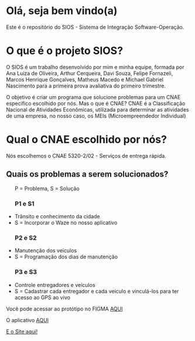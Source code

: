 # Olá, seja bem vindo(a)
<p>Este é o repositório do SIOS - Sistema de Integração Software-Operação.</p>

<h1>O que é o projeto SIOS?</h1>
<p>O SIOS é um trabalho desenvolvido por mim e minha equipe, formada por Ana Luíza de Oliveira, Arthur Cerqueira, Davi Souza, Felipe Fornazeli, Marcos Henrique Gonçalves, Matheus Macedo e Michael Gabriel Nascimento para a primeira prova avaliativa do primeiro trimestre.
</p>
<p>O objetivo é criar um programa que solucione problemas para um CNAE específico escolhido por nós. Mas o que é CNAE? CNAE é a Classificação Nacional de Atividades Econômicas, utilizada para determinar as atividades de uma empresa, no nosso caso, os MEIs (Microempreendedor Individual)</p>

<h1>Qual o CNAE escolhido por nós?</h1>
<p>Nós escolhemos o CNAE 5320-2/02 - Serviços de entrega rápida.</p>
<h2>Quais os problemas a serem solucionados?</h2>
<ul>
    <p>P = Problema, S = Solução</p>
    <h3>P1 e S1</h3>
    <li>Trânsito e conhecimento da cidade</li>
    <li>S = Incorporar o Waze no nosso aplicativo</li>
    <h3>P2 e S2</h3>
    <li>Manutenção dos veículos</li>
    <li>S = Programação dos dias de manutenção</li>
    <h3>P3 e S3</h3>
    <li>Controle entregadores e veículos</li>
    <li>S = Cadastrar cada entregador e cada veículo e vinculá-los para ter acesso ao GPS ao vivo</li>
</ul>

<p>Você pode acessar ao protótipo no FIGMA <a href="https://www.figma.com/file/XwVUkWM0GnEBpNV2zqquPU/av1-1%C2%B0semestre-uj-v0.1?node-id=0%3A1&t=JGi7O1Kd4WCjMSrX-1">AQUI</a></p>
<p>O aplicativo <a href="">AQUI</a></p>
<a href="https://marcos-henri.github.io/SIOS/" target="_blank">E o Site aqui!</a>
